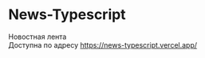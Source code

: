 # News-Typescript

Новостная лента <br>
Доступна по адресу https://news-typescript.vercel.app/<br>
<br>
<br>
